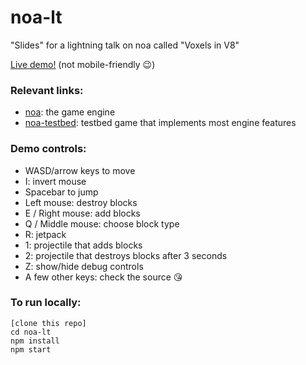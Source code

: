 # noa-lt

"Slides" for a lightning talk on noa called "Voxels in V8"

[Live demo!](http://andyhall.github.io/noa-lt/) (not mobile-friendly :wink:)

### Relevant links:

 * [noa](https://github.com/andyhall/noa): the game engine
 * [noa-testbed](https://github.com/andyhall/noa-testbed): testbed game that implements most engine features

### Demo controls:

 * WASD/arrow keys to move
 * I: invert mouse
 * Spacebar to jump
 * Left mouse: destroy blocks
 * E / Right mouse: add blocks
 * Q / Middle mouse: choose block type
 * R: jetpack
 * 1: projectile that adds blocks
 * 2: projectile that destroys blocks after 3 seconds
 * Z: show/hide debug controls
 * A few other keys: check the source :kissing_heart:
 
### To run locally:
 
```
[clone this repo]
cd noa-lt
npm install
npm start
```
